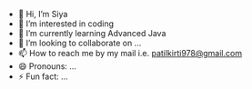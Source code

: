 - 👋 Hi, I’m Siya
- 👀 I’m interested in coding
- 🌱 I’m currently learning Advanced Java
- 💞️ I’m looking to collaborate on ...
- 📫 How to reach me by my mail i.e. patilkirti978@gmail.com
- 😄 Pronouns: ...
- ⚡ Fun fact: ...

<!---
Kittu2204/Kittu2204 is a ✨ special ✨ repository because its `README.md` (this file) appears on your GitHub profile.
You can click the Preview link to take a look at your changes.
--->
